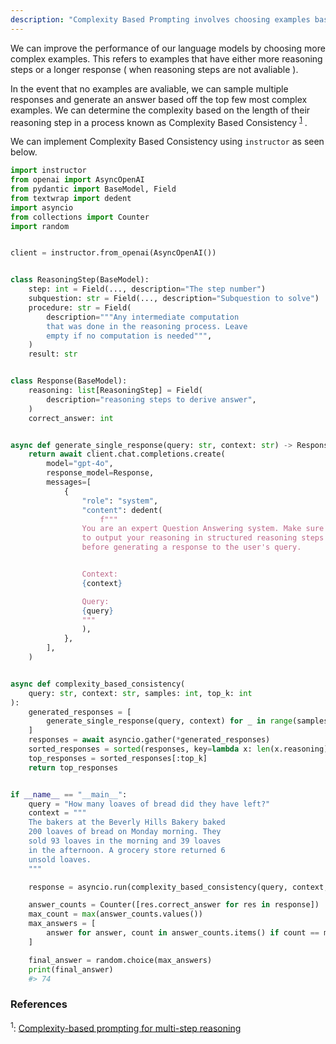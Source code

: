 ```yaml
---
description: "Complexity Based Prompting involves choosing examples based on their reasoning steps. If reasoning length isn't avaliable, then we can use proxies such as response length"
---
```


We can improve the performance of our language models by choosing more complex examples. This refers to examples that have either more reasoning steps or a longer response ( when reasoning steps are not avaliable ).

In the event that no examples are avaliable, we can sample multiple responses and generate an answer based off the top few most complex examples. We can determine the complexity based on the length of their reasoning step in a process known as Complexity Based Consistency
<sup><a href="https://arxiv.org/pdf/2210.00720">1</a></sup> .

We can implement Complexity Based Consistency using `instructor` as seen below.

```python
import instructor
from openai import AsyncOpenAI
from pydantic import BaseModel, Field
from textwrap import dedent
import asyncio
from collections import Counter
import random


client = instructor.from_openai(AsyncOpenAI())


class ReasoningStep(BaseModel):
    step: int = Field(..., description="The step number")
    subquestion: str = Field(..., description="Subquestion to solve")
    procedure: str = Field(
        description="""Any intermediate computation
        that was done in the reasoning process. Leave
        empty if no computation is needed""",
    )
    result: str


class Response(BaseModel):
    reasoning: list[ReasoningStep] = Field(
        description="reasoning steps to derive answer",
    )
    correct_answer: int


async def generate_single_response(query: str, context: str) -> Response:
    return await client.chat.completions.create(
        model="gpt-4o",
        response_model=Response,
        messages=[
            {
                "role": "system",
                "content": dedent(
                    f"""
                You are an expert Question Answering system. Make sure
                to output your reasoning in structured reasoning steps
                before generating a response to the user's query.


                Context:
                {context}

                Query:
                {query}
                """
                ),
            },
        ],
    )


async def complexity_based_consistency(
    query: str, context: str, samples: int, top_k: int
):
    generated_responses = [
        generate_single_response(query, context) for _ in range(samples)
    ]
    responses = await asyncio.gather(*generated_responses)
    sorted_responses = sorted(responses, key=lambda x: len(x.reasoning), reverse=True)
    top_responses = sorted_responses[:top_k]
    return top_responses


if __name__ == "__main__":
    query = "How many loaves of bread did they have left?"
    context = """
    The bakers at the Beverly Hills Bakery baked
    200 loaves of bread on Monday morning. They
    sold 93 loaves in the morning and 39 loaves
    in the afternoon. A grocery store returned 6
    unsold loaves.
    """

    response = asyncio.run(complexity_based_consistency(query, context, 5, 3))

    answer_counts = Counter([res.correct_answer for res in response])
    max_count = max(answer_counts.values())
    max_answers = [
        answer for answer, count in answer_counts.items() if count == max_count
    ]

    final_answer = random.choice(max_answers)
    print(final_answer)
    #> 74
```

### References

<sup id="ref-1">1</sup>: [Complexity-based prompting for multi-step reasoning](https://arxiv.org/pdf/2210.00720)
